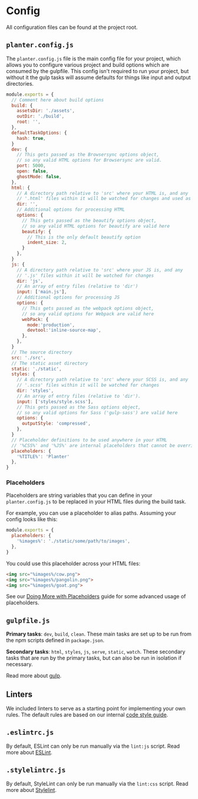 # Config
All configuration files can be found at the project root.

## `planter.config.js`
The `planter.config.js` file is the main config file for your project, which allows you to configure various project and build options which are consumed by the gulpfile. This config isn't required to run your project, but without it the gulp tasks will assume defaults for things like input and output directories.

<!-- TODO: add missing coments -->
```js
module.exports = {
  // Comment here about build options
  build: {
    assetsDir: './assets',
    outDir: './build',
    root: '',
  },
  defaultTaskOptions: {
    hash: true,
  }
  dev: {
    // This gets passed as the Browsersync options object,
    // so any valid HTML options for Browsersync are valid.
    port: 5000,
    open: false,
    ghostMode: false,
  },
  html: {
    // A directory path relative to 'src' where your HTML is, and any
    // '.html' files within it will be watched for changes and used as input
    dir: '',
    // Additional options for processing HTML
    options: {
      // This gets passed as the beautify options object,
      // so any valid HTML options for beautify are valid here
      beautify: {
        // This is the only default beautify option
        indent_size: 2,
      }
    },
  }
  js: {
    // A directory path relative to 'src' where your JS is, and any
    // '.js' files within it will be watched for changes
    dir: 'js',
    // An array of entry files (relative to 'dir')
    input: ['main.js'],
    // Additional options for processing JS
    options: {
      // This gets passed as the webpack options object,
      // so any valid options for Webpack are valid here
      webPack: {
        mode:'production',
        devtool:'inline-source-map',
      },
    },
  }
  // The source directory
  src: './src',
  // The static asset directory
  static: './static',
  styles: {
    // A directory path relative to 'src' where your SCSS is, and any
    // '.scss' files within it will be watched for changes
    dir: 'styles',
    // An array of entry files (relative to 'dir').
    input: ['styles/style.scss'],
    // This gets passed as the Sass options object,
    // so any valid options for Sass ('gulp-sass') are valid here
    options: {
      outputStyle: 'compressed',
    },
  }
  // Placeholder definitions to be used anywhere in your HTML
  // '%CSS%' and '%JS%' are internal placeholders that cannot be overridden
  placeholders: {
    '%TITLE%': 'Planter'
  },
}
```

### Placeholders
Placeholders are string variables that you can define in your `planter.config.js` to be replaced in your HTML files during the build task. 

For example, you can use a placeholder to alias paths. Assuming your config looks like this:
```js
module.exports = {
  placeholders: {
    '%images%': './static/some/path/to/images',
  },
}
```
You could use this placeholder across your HTML files:
```html
<img src="%images%/cow.png">
<img src="%images%/pangolin.png">
<img src="%images%/goat.png">
```
<!-- only include the "doing more" if we end up showing a "component" example -->
<!-- TODO: add doing more with placeholders link if applicable -->
See our [Doing More with Placeholders](#) guide for some advanced usage of placeholders.

## `gulpfile.js`

**Primary tasks**: `dev`, `build`, `clean`. These main tasks are set up to be run from the npm scripts defined in `package.json`.

**Secondary tasks**: `html`, `styles`, `js`, `serve`, `static`, `watch`. These secondary tasks that are run by the primary tasks, but can also be run in isolation if necessary. 

Read more about [gulp](https://gulpjs.com/docs/en/getting-started/javascript-and-gulpfiles).

## Linters
<!-- TODO: add code style guide link -->
We included linters to serve as a starting point for implementing your own rules. The default rules are based on our internal [code style guide](#).

## `.eslintrc.js`
By default, ESLint can only be run manually via the `lint:js` script.
Read more about [ESLint](https://eslint.org/docs/user-guide/configuring/).


## `.stylelintrc.js`
By default, StyleLint can only be run manually via the `lint:css` script. Read more about [Stylelint](https://stylelint.io/user-guide/configure).

